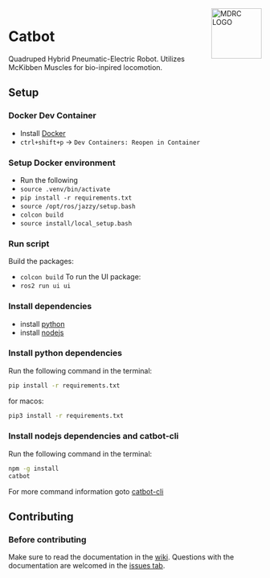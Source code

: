 <img src="https://pbs.twimg.com/profile_images/661962002/logo_400x400.png" align="right" alt="MDRC LOGO" title="MDRC LOGO" width="100">

# Catbot
Quadruped Hybrid Pneumatic-Electric Robot. Utilizes McKibben Muscles for bio-inpired locomotion.

## Setup

### Docker Dev Container
* Install [Docker](https://docs.docker.com/get-docker/)
* `ctrl+shift+p` -> `Dev Containers: Reopen in Container`

### Setup Docker environment
* Run the following
* `source .venv/bin/activate`
* `pip install -r requirements.txt`
* `source /opt/ros/jazzy/setup.bash`
* `colcon build`
* `source install/local_setup.bash`

### Run script
Build the packages:
* `colcon build`
To run the UI package:
* `ros2 run ui ui`

### Install dependencies
* install [python](https://www.python.org/downloads/)
* install [nodejs](https://nodejs.org/en/download/)

### Install python dependencies
Run the following command in the terminal:
```bash
pip install -r requirements.txt
```
for macos:
```bash
pip3 install -r requirements.txt
```

### Install nodejs dependencies and catbot-cli
Run the following command in the terminal:
```bash
npm -g install
catbot
```

For more command information goto [catbot-cli](cli/README.md)

## Contributing
### Before contributing
Make sure to read the documentation in the [wiki](https://github.com/RIT-MDRC/Catbot/wiki).
Questions with the documentation are welcomed in the [issues tab](https://github.com/RIT-MDRC/Catbot/issues).
